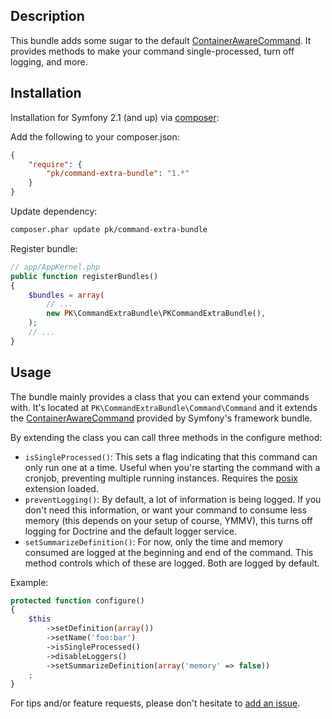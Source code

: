 Description
-----------
This bundle adds some sugar to the default [ContainerAwareCommand](https://github.com/symfony/symfony/blob/master/src/Symfony/Bundle/FrameworkBundle/Command/ContainerAwareCommand.php). It provides methods to make your command single-processed, turn off logging, and more.

Installation
------------
Installation for Symfony 2.1 (and up) via [composer](http://getcomposer.org):

Add the following to your composer.json:
```json
{
    "require": {
        "pk/command-extra-bundle": "1.*"
    }
}
```

Update dependency:

```bash
composer.phar update pk/command-extra-bundle
```

Register bundle:

```php
// app/AppKernel.php
public function registerBundles()
{
    $bundles = array(
        // ...
        new PK\CommandExtraBundle\PKCommandExtraBundle(),
    );
    // ...
}
```

Usage
-----
The bundle mainly provides a class that you can extend your commands with. It's located at `PK\CommandExtraBundle\Command\Command` and it extends the [ContainerAwareCommand](https://github.com/symfony/symfony/blob/master/src/Symfony/Bundle/FrameworkBundle/Command/ContainerAwareCommand.php) provided by Symfony's framework bundle.

By extending the class you can call three methods in the configure method:

* `isSingleProcessed()`: This sets a flag indicating that this command can only run one at a time. Useful when you're starting the command with a cronjob, preventing multiple running instances. Requires the [posix](http://php.net/manual/en/book.posix.php) extension loaded.
* `preventLogging()`: By default, a lot of information is being logged. If you don't need this information, or want your command to consume less memory (this depends on your setup of course, YMMV), this turns off logging for Doctrine and the default logger service.
* `setSummarizeDefinition()`: For now, only the time and memory consumed are logged at the beginning and end of the command. This method controls which of these are logged. Both are logged by default.

Example:

```php
protected function configure()
{
    $this
        ->setDefinition(array())
        ->setName('foo:bar')
        ->isSingleProcessed()
        ->disableLoggers()
        ->setSummarizeDefinition(array('memory' => false))
    ;
}
```

For tips and/or feature requests, please don't hesitate to [add an issue](https://github.com/pkruithof/PKCommandExtraBundle/issues/new).
